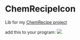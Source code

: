 # ChemRecipeIcon
Lib for my [ChemRecipe project](https://github.com/justADeni/ChemRecipe)

add this to your program:
[![](https://jitpack.io/v/justADeni/ChemRecipeIcon.svg)](https://jitpack.io/#justADeni/ChemRecipeIcon/-SNAPSHOT)
